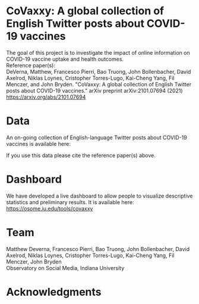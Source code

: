 # CoVaxxy: A global collection of English Twitter posts about COVID-19 vaccines #

The goal of this project is to investigate the impact of online information on COVID-19 vaccine uptake and health outcomes. <br>
Reference paper(s): <br>
DeVerna, Matthew, Francesco Pierri, Bao Truong, John Bollenbacher, David Axelrod, Niklas Loynes, Cristopher Torres-Lugo, Kai-Cheng Yang, Fil Menczer, and John Bryden. "CoVaxxy: A global collection of English Twitter posts about COVID-19 vaccines." arXiv preprint arXiv:2101.07694 (2021) https://arxiv.org/abs/2101.07694

# Data
An on-going collection of English-language Twitter posts about COVID-19 vaccines is available here: 

If you use this data please cite the reference paper(s) above.

# Dashboard
We have developed a live dashboard to allow people to visualize descriptive statistics and preliminary results. It is available here: https://osome.iu.edu/tools/covaxxy

# Team
Matthew Deverna, Francesco Pierri, Bao Truong, John Bollenbacher, David Axelrod, Niklas Loynes, Cristopher Torres-Lugo, Kai-Cheng Yang, Fil Menczer, John Bryden <br>
Observatory on Social Media, Indiana University 

# Acknowledgments
